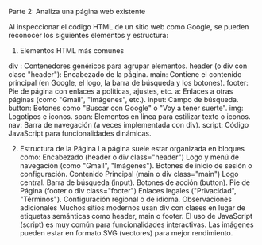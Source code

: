 Parte 2: Analiza una página web existente

Al inspeccionar el código HTML de un sitio web como Google, se pueden reconocer los siguientes elementos y estructura:

1. Elementos HTML más comunes

div : Contenedores genéricos para agrupar elementos.
header (o div con clase "header"): Encabezado de la página.
main: Contiene el contenido principal (en Google, el logo, la barra de búsqueda y los botones).
footer: Pie de página con enlaces a políticas, ajustes, etc.
a: Enlaces a otras páginas (como "Gmail", "Imágenes", etc.).
input: Campo de búsqueda.
button: Botones como "Buscar con Google" o "Voy a tener suerte".
img: Logotipos e iconos.
span: Elementos en línea para estilizar texto o iconos.
nav: Barra de navegación (a veces implementada con div).
script: Código JavaScript para funcionalidades dinámicas.

2. Estructura de la Página
La página suele estar organizada en bloques como:
Encabezado (header o div class="header")
Logo y menú de navegación (como "Gmail", "Imágenes").
Botones de inicio de sesión o configuración.
Contenido Principal (main o div class="main")
Logo central.
Barra de búsqueda (input).
Botones de acción (button).
Pie de Página (footer o div class="footer")
Enlaces legales ("Privacidad", "Términos").
Configuración regional o de idioma.
Observaciones adicionales
Muchos sitios modernos usan div con clases en lugar de etiquetas semánticas como header, main o footer.
El uso de JavaScript (script) es muy común para funcionalidades interactivas.
Las imágenes pueden estar en formato SVG (vectores) para mejor rendimiento.
